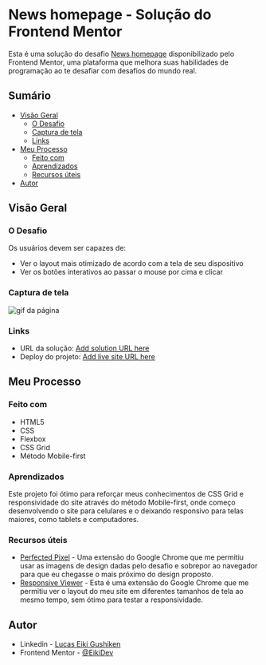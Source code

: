 # News homepage - Solução do Frontend Mentor

Esta é uma solução do desafio [News homepage](https://www.frontendmentor.io/challenges/news-homepage-H6SWTa1MFl) disponibilizado pelo Frontend Mentor, uma plataforma que melhora suas habilidades de programação ao te desafiar com desafios do mundo real.

## Sumário

- [Visão Geral](#visão-geral)
  - [O Desafio](#o-desafio)
  - [Captura de tela](#captura-de-tela)
  - [Links](#links)
- [Meu Processo](#meu-processo)
  - [Feito com](#feito-com)
  - [Aprendizados](#aprendizados)
  - [Recursos úteis](#recursos-úteis)
- [Autor](#autor)

## Visão Geral

### O Desafio

Os usuários devem ser capazes de:

- Ver o layout mais otimizado de acordo com a tela de seu dispositivo
- Ver os botões interativos ao passar o mouse por cima e clicar

### Captura de tela

![gif da página](src/assets/github/news-homepage.gif)

### Links

- URL da solução: [Add solution URL here](https://your-solution-url.com)
- Deploy do projeto: [Add live site URL here](https://your-live-site-url.com)

## Meu Processo

### Feito com

- HTML5
- CSS
- Flexbox
- CSS Grid
- Método Mobile-first

### Aprendizados

Este projeto foi ótimo para reforçar meus conhecimentos de CSS Grid e responsividade do site através do método Mobile-first, onde começo desenvolvendo o site para celulares e o deixando responsivo para telas maiores, como tablets e computadores.


### Recursos úteis

- [Perfected Pixel](https://chromewebstore.google.com/detail/perfectpixel-by-welldonec/dkaagdgjmgdmbnecmcefdhjekcoceebi) - Uma extensão do Google Chrome que me permitiu usar as imagens de design dadas pelo desafio e sobrepor ao navegador para que eu chegasse o mais próximo do design proposto.
- [Responsive Viewer](https://chromewebstore.google.com/detail/responsive-viewer/inmopeiepgfljkpkidclfgbgbmfcennb) - Esta é uma extensão do Google Chrome que me permitiu ver o layout do meu site em diferentes tamanhos de tela ao mesmo tempo, sem ótimo para testar a responsividade.

## Autor

- Linkedin - [Lucas Eiki Gushiken](www.linkedin.com/in/lucaseikigushiken)
- Frontend Mentor - [@EikiDev](https://www.frontendmentor.io/profile/EikiDev)